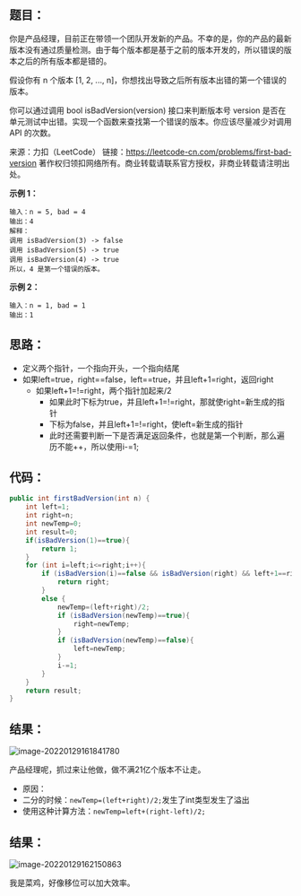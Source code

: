 ## 题目：

你是产品经理，目前正在带领一个团队开发新的产品。不幸的是，你的产品的最新版本没有通过质量检测。由于每个版本都是基于之前的版本开发的，所以错误的版本之后的所有版本都是错的。

假设你有 n 个版本 [1, 2, ..., n]，你想找出导致之后所有版本出错的第一个错误的版本。

你可以通过调用 bool isBadVersion(version) 接口来判断版本号 version 是否在单元测试中出错。实现一个函数来查找第一个错误的版本。你应该尽量减少对调用 API 的次数。

来源：力扣（LeetCode）
链接：https://leetcode-cn.com/problems/first-bad-version
著作权归领扣网络所有。商业转载请联系官方授权，非商业转载请注明出处。

**示例 1：**

```
输入：n = 5, bad = 4
输出：4
解释：
调用 isBadVersion(3) -> false 
调用 isBadVersion(5) -> true 
调用 isBadVersion(4) -> true
所以，4 是第一个错误的版本。
```

**示例 2：**

```
输入：n = 1, bad = 1
输出：1
```

## 思路：

- 定义两个指针，一个指向开头，一个指向结尾
- 如果left=true，right==false，left==true，并且left+1=right，返回right
  - 如果left+1=!=right，两个指针加起来/2
    - 如果此时下标为true，并且left+1=!=right，那就使right=新生成的指针
    - 下标为false，并且left+1=!=right，使left=新生成的指针
    - 此时还需要判断一下是否满足返回条件，也就是第一个判断，那么遍历不能++，所以使用i-=1;

## 代码：

```java
public int firstBadVersion(int n) {
    int left=1;
    int right=n;
    int newTemp=0;
    int result=0;
    if(isBadVersion(1)==true){
        return 1;
    }
    for (int i=left;i<=right;i++){
        if (isBadVersion(i)==false && isBadVersion(right) && left+1==right){
            return right;
        }
        else {
            newTemp=(left+right)/2;
            if (isBadVersion(newTemp)==true){
                right=newTemp;
            }
            if (isBadVersion(newTemp)==false){
                left=newTemp;
            }
            i-=1;
        }
    }
    return result;
}
```

## 结果：

![image-20220129161841780](https://gitee.com/misteryliu/typora/raw/master/image/image-20220129161841780.png)

产品经理呢，抓过来让他做，做不满21亿个版本不让走。

- 原因：
- 二分的时候：`newTemp=(left+right)/2;`发生了int类型发生了溢出
- 使用这种计算方法：`newTemp=left+(right-left)/2;`

## 结果：

![image-20220129162150863](https://gitee.com/misteryliu/typora/raw/master/image/image-20220129162150863.png)

我是菜鸡，好像移位可以加大效率。